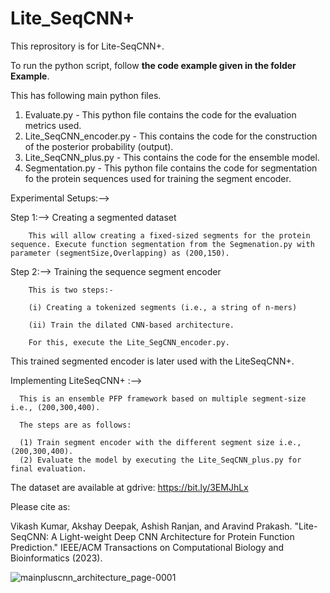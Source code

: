 # Lite_SeqCNN+
This reprository is for Lite-SeqCNN+.

To run the python script, follow **the code example given in the folder Example**.


This has following main python files.


  1. Evaluate.py - This python file contains the code for the evaluation metrics used.
  2. Lite_SeqCNN_encoder.py - This contains the code for the construction of the posterior probability (output).
  3. Lite_SeqCNN_plus.py - This contains the code for the ensemble model.
  4. Segmentation.py - This python file contains the code for segmentation fo the protein sequences used for training the segment encoder.


Experimental Setups:-->

Step 1:--> Creating a segmented dataset

        This will allow creating a fixed-sized segments for the protein sequence. Execute function segmentation from the Segmenation.py with parameter (segmentSize,Overlapping) as (200,150).
        
Step 2:--> Training the sequence segment encoder

        This is two steps:-
        
        (i) Creating a tokenized segments (i.e., a string of n-mers)
        
        (ii) Train the dilated CNN-based architecture.
        
        For this, execute the Lite_SegCNN_encoder.py.

This trained segmented encoder is later used with the LiteSeqCNN+.


Implementing LiteSeqCNN+ :-->


      This is an ensemble PFP framework based on multiple segment-size i.e., (200,300,400).

      The steps are as follows:

      (1) Train segment encoder with the different segment size i.e., (200,300,400).
      (2) Evaluate the model by executing the Lite_SeqCNN_plus.py for final evaluation.


The dataset are available at gdrive: https://bit.ly/3EMJhLx

Please cite as:

Vikash Kumar, Akshay Deepak, Ashish Ranjan, and Aravind Prakash. "Lite-SeqCNN: A Light-weight Deep 
CNN Architecture for Protein Function Prediction." IEEE/ACM Transactions on Computational Biology 
and Bioinformatics (2023).


![mainpluscnn_architecture_page-0001](https://github.com/Vikash9n/Lite_SeqCNN/assets/85949447/4be41a0f-adac-4738-83c9-c3cbcf32bce6)

